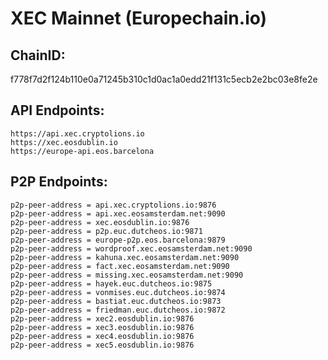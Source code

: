 # XEC Mainnet (Europechain.io)

## ChainID: 
f778f7d2f124b110e0a71245b310c1d0ac1a0edd21f131c5ecb2e2bc03e8fe2e

## API Endpoints:
```
https://api.xec.cryptolions.io
https://xec.eosdublin.io
https://europe-api.eos.barcelona
```

## P2P Endpoints:
```
p2p-peer-address = api.xec.cryptolions.io:9876
p2p-peer-address = api.xec.eosamsterdam.net:9090
p2p-peer-address = xec.eosdublin.io:9876
p2p-peer-address = p2p.euc.dutcheos.io:9871
p2p-peer-address = europe-p2p.eos.barcelona:9879
p2p-peer-address = wordproof.xec.eosamsterdam.net:9090
p2p-peer-address = kahuna.xec.eosamsterdam.net:9090
p2p-peer-address = fact.xec.eosamsterdam.net:9090
p2p-peer-address = missing.xec.eosamsterdam.net:9090
p2p-peer-address = hayek.euc.dutcheos.io:9875
p2p-peer-address = vonmises.euc.dutcheos.io:9874
p2p-peer-address = bastiat.euc.dutcheos.io:9873
p2p-peer-address = friedman.euc.dutcheos.io:9872
p2p-peer-address = xec2.eosdublin.io:9876
p2p-peer-address = xec3.eosdublin.io:9876
p2p-peer-address = xec4.eosdublin.io:9876
p2p-peer-address = xec5.eosdublin.io:9876
```
